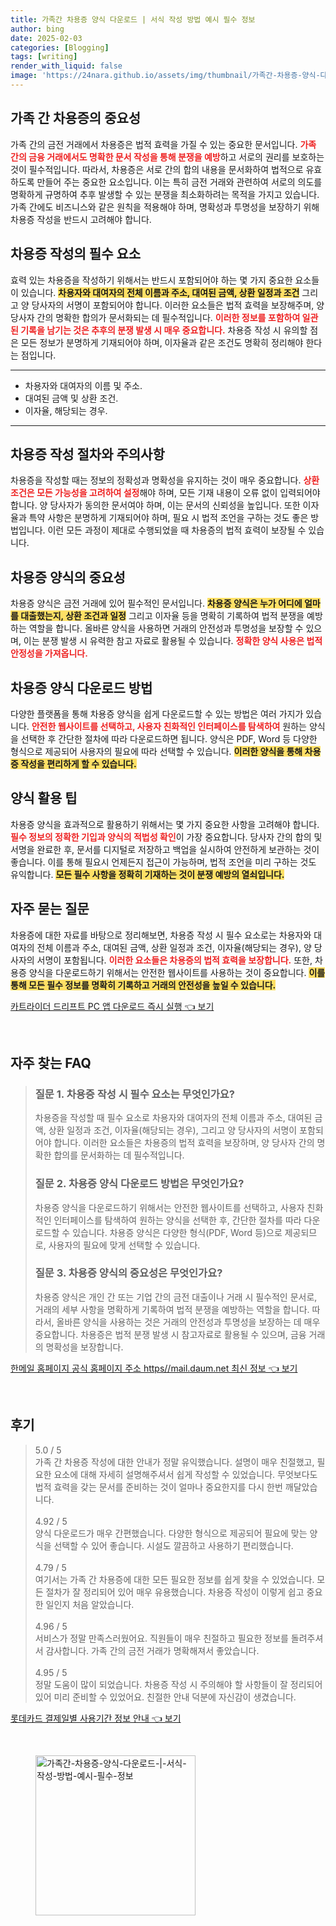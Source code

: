 ```yaml
---
title: 가족간 차용증 양식 다운로드 | 서식 작성 방법 예시 필수 정보
author: bing
date: 2025-02-03
categories: [Blogging]
tags: [writing]
render_with_liquid: false
image: 'https://24nara.github.io/assets/img/thumbnail/가족간-차용증-양식-다운로드-|-서식-작성-방법-예시-필수-정보.webp'
---
```



<h2 id='가족_간_차용증의_중요성'>가족 간 차용증의 중요성</h2>

<p>가족 간의 금전 거래에서 차용증은 법적 효력을 가질 수 있는 중요한 문서입니다. <b><span style="color: #ee2323;">가족 간의 금융 거래에서도 명확한 문서 작성을 통해 분쟁을 예방</span></b>하고 서로의 권리를 보호하는 것이 필수적입니다. 따라서, 차용증은 서로 간의 합의 내용을 문서화하여 법적으로 유효하도록 만들어 주는 중요한 요소입니다. 이는 특히 금전 거래와 관련하여 서로의 의도를 명확하게 규명하여 추후 발생할 수 있는 분쟁을 최소화하려는 목적을 가지고 있습니다. 가족 간에도 비즈니스와 같은 원칙을 적용해야 하며, 명확성과 투명성을 보장하기 위해 차용증 작성을 반드시 고려해야 합니다.</p>

<h2 id='차용증_작성의_필수_요소'>차용증 작성의 필수 요소</h2>

<p>효력 있는 차용증을 작성하기 위해서는 반드시 포함되어야 하는 몇 가지 중요한 요소들이 있습니다. <b><span style="background-color: #ffe066;">차용자와 대여자의 전체 이름과 주소, 대여된 금액, 상환 일정과 조건</span></b> 그리고 양 당사자의 서명이 포함되어야 합니다. 이러한 요소들은 법적 효력을 보장해주며, 양 당사자 간의 명확한 합의가 문서화되는 데 필수적입니다. <b><span style="color: #ee2323;">이러한 정보를 포함하여 일관된 기록을 남기는 것은 추후의 분쟁 발생 시 매우 중요합니다.</span></b> 차용증 작성 시 유의할 점은 모든 정보가 분명하게 기재되어야 하며, 이자율과 같은 조건도 명확히 정리해야 한다는 점입니다.</p>

<hr />

<ul>
    <li>차용자와 대여자의 이름 및 주소.</li>
    <li>대여된 금액 및 상환 조건.</li>
    <li>이자율, 해당되는 경우.</li>
</ul>

<hr />

<h2 id='차용증_작성_절차와_주의사항'>차용증 작성 절차와 주의사항</h2>

<p>차용증을 작성할 때는 정보의 정확성과 명확성을 유지하는 것이 매우 중요합니다. <b><span style="color: #ee2323;">상환 조건은 모든 가능성을 고려하여 설정</span></b>해야 하며, 모든 기재 내용이 오류 없이 입력되어야 합니다. 양 당사자가 동의한 문서여야 하며, 이는 문서의 신뢰성을 높입니다. 또한 이자율과 특약 사항은 분명하게 기재되어야 하며, 필요 시 법적 조언을 구하는 것도 좋은 방법입니다. 이런 모든 과정이 제대로 수행되었을 때 차용증의 법적 효력이 보장될 수 있습니다.</p>

<h2 id='차용증_양식의_중요성'>차용증 양식의 중요성</h2>

<p>차용증 양식은 금전 거래에 있어 필수적인 문서입니다. <b><span style="background-color: #ffe066;">차용증 양식은 누가 어디에 얼마를 대출했는지, 상환 조건과 일정</span></b> 그리고 이자율 등을 명확히 기록하여 법적 분쟁을 예방하는 역할을 합니다. 올바른 양식을 사용하면 거래의 안전성과 투명성을 보장할 수 있으며, 이는 분쟁 발생 시 유력한 참고 자료로 활용될 수 있습니다. <b><span style="color: #ee2323;">정확한 양식 사용은 법적 안정성을 가져옵니다.</span></b></p>

<h2 id='차용증_양식_다운로드_방법'>차용증 양식 다운로드 방법</h2>

<p>다양한 플랫폼을 통해 차용증 양식을 쉽게 다운로드할 수 있는 방법은 여러 가지가 있습니다. <b><span style="color: #ee2323;">안전한 웹사이트를 선택하고, 사용자 친화적인 인터페이스를 탐색하여</span></b> 원하는 양식을 선택한 후 간단한 절차에 따라 다운로드하면 됩니다. 양식은 PDF, Word 등 다양한 형식으로 제공되어 사용자의 필요에 따라 선택할 수 있습니다. <b><span style="background-color: #ffe066;">이러한 양식을 통해 차용증 작성을 편리하게 할 수 있습니다.</span></b></p>

<h2 id='양식_활용_팁'>양식 활용 팁</h2>

<p>차용증 양식을 효과적으로 활용하기 위해서는 몇 가지 중요한 사항을 고려해야 합니다. <b><span style="color: #ee2323;">필수 정보의 정확한 기입과 양식의 적법성 확인</span></b>이 가장 중요합니다. 당사자 간의 합의 및 서명을 완료한 후, 문서를 디지털로 저장하고 백업을 실시하여 안전하게 보관하는 것이 좋습니다. 이를 통해 필요시 언제든지 접근이 가능하며, 법적 조언을 미리 구하는 것도 유익합니다. <b><span style="background-color: #ffe066;">모든 필수 사항을 정확히 기재하는 것이 분쟁 예방의 열쇠입니다.</span></b></p>

<h2 id='자주_묻는_질문'>자주 묻는 질문</h2>

<p>차용증에 대한 자료를 바탕으로 정리해보면, 차용증 작성 시 필수 요소로는 차용자와 대여자의 전체 이름과 주소, 대여된 금액, 상환 일정과 조건, 이자율(해당되는 경우), 양 당사자의 서명이 포함됩니다. <b><span style="color: #ee2323;">이러한 요소들은 차용증의 법적 효력을 보장합니다.</span></b> 또한, 차용증 양식을 다운로드하기 위해서는 안전한 웹사이트를 사용하는 것이 중요합니다. <b><span style="background-color: #ffe066;">이를 통해 모든 필수 정보를 명확히 기록하고 거래의 안전성을 높일 수 있습니다.</span></b></p>


<p><a class="click-button" title="카트라이더 드리프트 PC 앱 다운로드 즉시 실행" href="https://24nara.github.io/posts/%EC%B9%B4%ED%8A%B8%EB%9D%BC%EC%9D%B4%EB%8D%94-%EB%93%9C%EB%A6%AC%ED%94%84%ED%8A%B8-PC-%EC%95%B1-%EB%8B%A4%EC%9A%B4%EB%A1%9C%EB%93%9C-%EC%A6%89%EC%8B%9C-%EC%8B%A4%ED%96%89/" rel="dofollow">카트라이더 드리프트 PC 앱 다운로드 즉시 실행 👈 보기</a></p><br>
<h2 id='자주_찾는_FAQ'>자주 찾는 FAQ</h2>
<div itemscope="" itemtype="https://schema.org/FAQPage"> 
<blockquote> 
<div itemscope="" itemprop="mainEntity" itemtype="https://schema.org/Question"> 
<h3 itemprop="name">질문 1. 차용증 작성 시 필수 요소는 무엇인가요?</h3> 
<div itemscope="" itemprop="acceptedAnswer" itemtype="https://schema.org/Answer"> 
<span itemprop="text"> 
<p>차용증을 작성할 때 필수 요소로 차용자와 대여자의 전체 이름과 주소, 대여된 금액, 상환 일정과 조건, 이자율(해당되는 경우), 그리고 양 당사자의 서명이 포함되어야 합니다. 이러한 요소들은 차용증의 법적 효력을 보장하며, 양 당사자 간의 명확한 합의를 문서화하는 데 필수적입니다.</p> 
</span> 
</div> 
</div> 

<div itemscope="" itemprop="mainEntity" itemtype="https://schema.org/Question"> 
<h3 itemprop="name">질문 2. 차용증 양식 다운로드 방법은 무엇인가요?</h3> 
<div itemscope="" itemprop="acceptedAnswer" itemtype="https://schema.org/Answer"> 
<span itemprop="text"> 
<p>차용증 양식을 다운로드하기 위해서는 안전한 웹사이트를 선택하고, 사용자 친화적인 인터페이스를 탐색하여 원하는 양식을 선택한 후, 간단한 절차를 따라 다운로드할 수 있습니다. 차용증 양식은 다양한 형식(PDF, Word 등)으로 제공되므로, 사용자의 필요에 맞게 선택할 수 있습니다.</p> 
</span> 
</div> 
</div> 

<div itemscope="" itemprop="mainEntity" itemtype="https://schema.org/Question"> 
<h3 itemprop="name">질문 3. 차용증 양식의 중요성은 무엇인가요?</h3> 
<div itemscope="" itemprop="acceptedAnswer" itemtype="https://schema.org/Answer"> 
<span itemprop="text"> 
<p>차용증 양식은 개인 간 또는 기업 간의 금전 대출이나 거래 시 필수적인 문서로, 거래의 세부 사항을 명확하게 기록하여 법적 분쟁을 예방하는 역할을 합니다. 따라서, 올바른 양식을 사용하는 것은 거래의 안전성과 투명성을 보장하는 데 매우 중요합니다. 차용증은 법적 분쟁 발생 시 참고자료로 활용될 수 있으며, 금융 거래의 명확성을 보장합니다.</p> 
</span> 
</div> 
</div> 

</blockquote> 
</div>
<p><a class="click-button" title="한메일 홈페이지 공식 홈페이지 주소 https//mail.daum.net 최신 정보" href="https://24nara.github.io/posts/%ED%95%9C%EB%A9%94%EC%9D%BC-%ED%99%88%ED%8E%98%EC%9D%B4%EC%A7%80-%EA%B3%B5%EC%8B%9D-%ED%99%88%ED%8E%98%EC%9D%B4%EC%A7%80-%EC%A3%BC%EC%86%8C-httpsmail.daum.net-%EC%B5%9C%EC%8B%A0-%EC%A0%95%EB%B3%B4/" rel="dofollow">한메일 홈페이지 공식 홈페이지 주소 https//mail.daum.net 최신 정보 👈 보기</a></p><br>
<h2 id='후기'>후기</h2>
<div itemscope itemtype="https://schema.org/Product">
  <blockquote>
  <div itemprop="review" itemscope itemtype="https://schema.org/Review">
      <div itemprop="reviewRating" itemscope itemtype="https://schema.org/Rating"> <span itemprop="ratingValue">5.0</span> / <span itemprop="bestRating">5</span> </div>
      <span itemprop="reviewBody">가족 간 차용증 작성에 대한 안내가 정말 유익했습니다. 설명이 매우 친절했고, 필요한 요소에 대해 자세히 설명해주셔서 쉽게 작성할 수 있었습니다. 무엇보다도 법적 효력을 갖는 문서를 준비하는 것이 얼마나 중요한지를 다시 한번 깨달았습니다.</span>
  </div>
  <br>
  <div itemprop="review" itemscope itemtype="https://schema.org/Review">
      <div itemprop="reviewRating" itemscope itemtype="https://schema.org/Rating"> <span itemprop="ratingValue">4.92</span> / <span itemprop="bestRating">5</span> </div>
      <span itemprop="reviewBody">양식 다운로드가 매우 간편했습니다. 다양한 형식으로 제공되어 필요에 맞는 양식을 선택할 수 있어 좋습니다. 시설도 깔끔하고 사용하기 편리했습니다.</span>
  </div>
  <br>
  <div itemprop="review" itemscope itemtype="https://schema.org/Review">
      <div itemprop="reviewRating" itemscope itemtype="https://schema.org/Rating"> <span itemprop="ratingValue">4.79</span> / <span itemprop="bestRating">5</span> </div>
      <span itemprop="reviewBody">여기서는 가족 간 차용증에 대한 모든 필요한 정보를 쉽게 찾을 수 있었습니다. 모든 절차가 잘 정리되어 있어 매우 유용했습니다. 차용증 작성이 이렇게 쉽고 중요한 일인지 처음 알았습니다.</span>
  </div>
  <br>
  <div itemprop="review" itemscope itemtype="https://schema.org/Review">
      <div itemprop="reviewRating" itemscope itemtype="https://schema.org/Rating"> <span itemprop="ratingValue">4.96</span> / <span itemprop="bestRating">5</span> </div>
      <span itemprop="reviewBody">서비스가 정말 만족스러웠어요. 직원들이 매우 친절하고 필요한 정보를 돌려주셔서 감사합니다. 가족 간의 금전 거래가 명확해져서 좋았습니다.</span>
  </div>
  <br>
  <div itemprop="review" itemscope itemtype="https://schema.org/Review">
      <div itemprop="reviewRating" itemscope itemtype="https://schema.org/Rating"> <span itemprop="ratingValue">4.95</span> / <span itemprop="bestRating">5</span> </div>
      <span itemprop="reviewBody">정말 도움이 많이 되었습니다. 차용증 작성 시 주의해야 할 사항들이 잘 정리되어 있어 미리 준비할 수 있었어요. 친절한 안내 덕분에 자신감이 생겼습니다.</span>
  </div>
  </blockquote>
</div>
<p><a class="click-button" title="롯데카드 결제일별 사용기간 정보 안내" href="https://24nara.github.io/posts/%EB%A1%AF%EB%8D%B0%EC%B9%B4%EB%93%9C-%EA%B2%B0%EC%A0%9C%EC%9D%BC%EB%B3%84-%EC%82%AC%EC%9A%A9%EA%B8%B0%EA%B0%84-%EC%A0%95%EB%B3%B4-%EC%95%88%EB%82%B4/" rel="dofollow">롯데카드 결제일별 사용기간 정보 안내 👈 보기</a></p><br>
<figure class="image"><img src="https://24nara.github.io/assets/img/thumbnail/가족간-차용증-양식-다운로드-|-서식-작성-방법-예시-필수-정보.webp" alt="가족간-차용증-양식-다운로드-|-서식-작성-방법-예시-필수-정보" width="256" height="256"></figure>